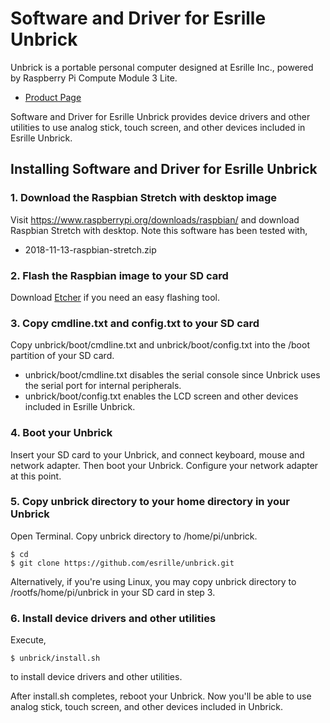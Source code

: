 # Software and Driver for Esrille Unbrick

Unbrick is a portable personal computer designed at Esrille Inc., powered by Raspberry Pi Compute Module 3 Lite.

- [Product Page](http://www.esrille.com/unbrick.html)

Software and Driver for Esrille Unbrick provides device drivers and other utilities to use analog stick, touch screen, and other devices included in Esrille Unbrick.

## Installing Software and Driver for Esrille Unbrick

### 1. Download the Raspbian Stretch with desktop image

Visit https://www.raspberrypi.org/downloads/raspbian/ and download Raspbian Stretch with desktop. Note this software has been tested with,

- 2018-11-13-raspbian-stretch.zip

### 2. Flash the Raspbian image to your SD card

Download [Etcher](https://www.balena.io/etcher/) if you need an easy flashing tool.

### 3. Copy cmdline.txt and config.txt to your SD card

Copy unbrick/boot/cmdline.txt and unbrick/boot/config.txt into the /boot partition of your SD card.

- unbrick/boot/cmdline.txt disables the serial console since Unbrick uses the serial port for internal peripherals.
- unbrick/boot/config.txt enables the LCD screen and other devices included in Esrille Unbrick.

### 4. Boot your Unbrick

Insert your SD card to your Unbrick, and connect keyboard, mouse and network adapter. Then boot your Unbrick. Configure your network adapter at this point.

### 5. Copy unbrick directory to your home directory in your Unbrick

Open Terminal. Copy unbrick directory to /home/pi/unbrick.

```
$ cd
$ git clone https://github.com/esrille/unbrick.git
```

Alternatively, if you're using Linux, you may copy unbrick directory to /rootfs/home/pi/unbrick in your SD card in step 3.

### 6. Install device drivers and other utilities

Execute,

```
$ unbrick/install.sh
```

to install device drivers and other utilities.

After install.sh completes, reboot your Unbrick. Now you'll be able to use analog stick, touch screen, and other devices included in Unbrick.
